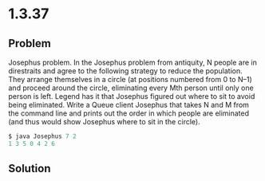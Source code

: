 # 1.3.37

## Problem
Josephus problem. In the Josephus problem from antiquity, N people are in direstraits and agree to the following strategy to reduce the population. They arrange themselves in a circle (at positions numbered from 0 to N–1) and proceed around the circle, eliminating every Mth person until only one person is left. Legend has it that Josephus figured out where to sit to avoid being eliminated. Write a Queue client Josephus that takes N and M from the command line and prints out the order in which people are eliminated (and thus would show Josephus where to sit in the circle).

````java
$ java Josephus 7 2
1 3 5 0 4 2 6
````

## Solution